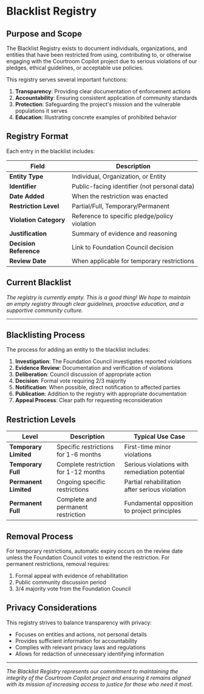 # Blacklist Registry

## Purpose and Scope

The Blacklist Registry exists to document individuals, organizations, and entities that have been restricted from using, contributing to, or otherwise engaging with the Courtroom Copilot project due to serious violations of our pledges, ethical guidelines, or acceptable use policies.

This registry serves several important functions:

1. **Transparency**: Providing clear documentation of enforcement actions
2. **Accountability**: Ensuring consistent application of community standards
3. **Protection**: Safeguarding the project's mission and the vulnerable populations it serves
4. **Education**: Illustrating concrete examples of prohibited behavior

## Registry Format

Each entry in the blacklist includes:

| Field | Description |
|-------|-------------|
| **Entity Type** | Individual, Organization, or Entity |
| **Identifier** | Public-facing identifier (not personal data) |
| **Date Added** | When the restriction was enacted |
| **Restriction Level** | Partial/Full, Temporary/Permanent |
| **Violation Category** | Reference to specific pledge/policy violation |
| **Justification** | Summary of evidence and reasoning |
| **Decision Reference** | Link to Foundation Council decision |
| **Review Date** | When applicable for temporary restrictions |

## Current Blacklist

*The registry is currently empty. This is a good thing! We hope to maintain an empty registry through clear guidelines, proactive education, and a supportive community culture.*

---

## Blacklisting Process

The process for adding an entity to the blacklist includes:

1. **Investigation**: The Foundation Council investigates reported violations
2. **Evidence Review**: Documentation and verification of violations
3. **Deliberation**: Council discussion of appropriate action
4. **Decision**: Formal vote requiring 2/3 majority
5. **Notification**: When possible, direct notification to affected parties
6. **Publication**: Addition to the registry with appropriate documentation
7. **Appeal Process**: Clear path for requesting reconsideration

## Restriction Levels

| Level | Description | Typical Use Case |
|-------|-------------|------------------|
| **Temporary Limited** | Specific restrictions for 1-6 months | First-time minor violations |
| **Temporary Full** | Complete restriction for 1-12 months | Serious violations with remediation potential |
| **Permanent Limited** | Ongoing specific restrictions | Partial rehabilitation after serious violation |
| **Permanent Full** | Complete and permanent restriction | Fundamental opposition to project principles |

## Removal Process

For temporary restrictions, automatic expiry occurs on the review date unless the Foundation Council votes to extend the restriction. For permanent restrictions, removal requires:

1. Formal appeal with evidence of rehabilitation
2. Public community discussion period
3. 3/4 majority vote from the Foundation Council

## Privacy Considerations

This registry strives to balance transparency with privacy:

- Focuses on entities and actions, not personal details
- Provides sufficient information for accountability
- Complies with relevant privacy laws and regulations
- Allows for redaction of unnecessary identifying information

---

*The Blacklist Registry represents our commitment to maintaining the integrity of the Courtroom Copilot project and ensuring it remains aligned with its mission of increasing access to justice for those who need it most.*
